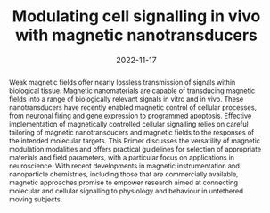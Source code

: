---
title: "Modulating cell signalling in vivo with magnetic nanotransducers"
date: 2022-11-17
publisjDate: 2022-11-17T09:05:05Z
authors: ["Gabriela Romero", "Jimin Park", "Florian Koehler", "Arnd Pralle", "Polina Anikeeva"]
publication_types: ["2"]
featured: false
publication: "*Nature Reviews Methods Primers*"

doi: "https://doi.org/10.1038/s43586-022-00170-2"
abstract: "Weak magnetic fields offer nearly lossless transmission of signals within biological tissue. Magnetic nanomaterials are capable of transducing magnetic fields into a range of biologically relevant signals in vitro and in vivo. These nanotransducers have recently enabled magnetic control of cellular processes, from neuronal firing and gene expression to programmed apoptosis. Effective implementation of magnetically controlled cellular signalling relies on careful tailoring of magnetic nanotransducers and magnetic fields to the responses of the intended molecular targets. This Primer discusses the versatility of magnetic modulation modalities and offers practical guidelines for selection of appropriate materials and field parameters, with a particular focus on applications in neuroscience. With recent developments in magnetic instrumentation and nanoparticle chemistries, including those that are commercially available, magnetic approaches promise to empower research aimed at connecting molecular and cellular signalling to physiology and behaviour in untethered moving subjects."

---